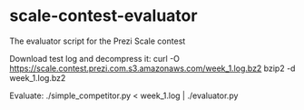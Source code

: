 scale-contest-evaluator
=======================

The evaluator script for the Prezi Scale contest

Download test log and decompress it:
    curl -O https://scale.contest.prezi.com.s3.amazonaws.com/week_1.log.bz2
    bzip2 -d week_1.log.bz2

Evaluate:
    ./simple_competitor.py < week_1.log | ./evaluator.py
